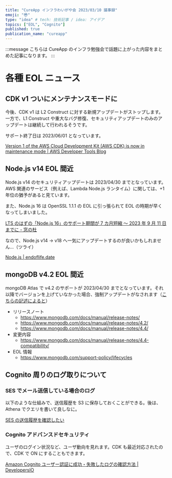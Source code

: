 ```yaml
---
title: "CureApp インフラわいがや会 2023/03/10 議事録"
emoji: "😎"
type: "idea" # tech: 技術記事 / idea: アイデア
topics: ["EOL", "Cognito"]
published: true
publication_name: "cureapp"
---
```


:::message
こちらは CureApp のインフラ勉強会で話題に上がった内容をまとめた記事になります。
:::

# 各種 EOL ニュース

## CDK v1 ついにメンテナンスモードに

今後、CDK v1 は L2 Construct に対する新規アップデートがストップします。一方で、L1 Construct や重大なバグ修復、セキュリティアップデートのみのアップデートは継続して行われるそうです。

サポート終了日は 2023/06/01 となっています。

[Version 1 of the AWS Cloud Development Kit (AWS CDK) is now in maintenance mode | AWS Developer Tools Blog](https://aws.amazon.com/jp/blogs/developer/version-1-of-the-aws-cloud-development-kit-aws-cdk-is-now-in-maintenance-mode/)

## Node.js v14 EOL 間近

Node.js v14 のセキュリティアップデートは 2023/04/30 までとなっています。AWS 関連のサービス（例えば、Lambda Node.js ランタイム）に関しては、+1 年位の猶予があると見ています。

また、Node.js 16 は OpenSSL 1.1.1 の EOL に引っ張られて EOL の時期が早くなってしまいました。

[LTS のはずの「Node.js 16」のサポート期間が 7 カ月短縮 ～ 2023 年 9 月 11 日までに - 窓の杜](https://forest.watch.impress.co.jp/docs/news/1417053.html)

なので、Node.js v14 → v18 へ一気にアップデートするのが良いかもしれません…（ツライ）

[Node.js | endoflife.date](https://endoflife.date/nodejs)

## mongoDB v4.2 EOL 間近

mongoDB Atlas で v4.2 のサポートが 2023/04/30 までとなっています。それ以降でバージョンを上げていなかった場合、強制アップデートがなされます（[こちらの記述によると](https://www.mongodb.com/docs/atlas/reference/faq/database/#what-happens-to-service-clusters-using-a-mongodb-version-nearing-end-of-life-)）

- リリースノート
  - https://www.mongodb.com/docs/manual/release-notes/
  - https://www.mongodb.com/docs/manual/release-notes/4.2/
  - https://www.mongodb.com/docs/manual/release-notes/4.4/
- 変更内容
  - https://www.mongodb.com/docs/manual/release-notes/4.4-compatibility/
- EOL 情報
  - https://www.mongodb.com/support-policy/lifecycles

## Cognito 周りのログ取りについて

### SES でメール送信している場合のログ

以下のような仕組みで、送信履歴を S3 に保存しておくことができる。後は、Athena でクエリを書いて良しなに。

[SES の送信履歴を確認したい](https://zenn.dev/isseeeeey55/articles/61b350c27e1040)

### Cognito アドバンスドセキュリティ

ユーザのログイン状況など、ユーザ動向を見れます。CDK も最近対応されたので、CDK で ON にすることもできます。

[Amazon Cognito ユーザー認証に成功・失敗したログの確認方法 | DevelopersIO](https://dev.classmethod.jp/articles/how-to-check-the-cognito-authentication-log/)
